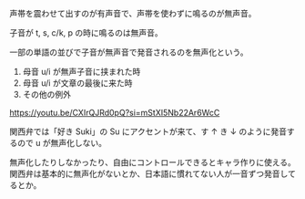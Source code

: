 声帯を震わせて出すのが有声音で、声帯を使わずに鳴るのが無声音。

子音が t, s, c/k, p の時に鳴るのは無声音。

一部の単語の並びで子音が無声音で発音されるのを無声化という。

1. 母音 u/i が無声子音に挟まれた時
2. 母音 u/i が文章の最後に来た時
3. その他の例外

https://youtu.be/CXIrQJRd0pQ?si=mStXI5Nb22Ar6WcC

関西弁では「好き Suki」の Su にアクセントが来て、す ↑ き ↓ のように発音するので u が無声化しない。

無声化したりしなかったり、自由にコントロールできるとキャラ作りに使える。
関西弁は基本的に無声化がないとか、日本語に慣れてない人が一音ずつ発音してるとか。
